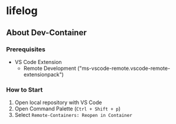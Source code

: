 # lifelog

## About Dev-Container
### Prerequisites
- VS Code Extension
   - Remote Development ("ms-vscode-remote.vscode-remote-extensionpack")
### How to Start
1. Open local repository with VS Code
2. Open Command Palette (`Ctrl + Shift + p`)
3. Select `Remote-Containers: Reopen in Container`